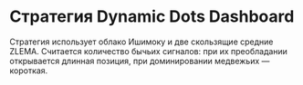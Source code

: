 # Стратегия Dynamic Dots Dashboard

Стратегия использует облако Ишимоку и две скользящие средние ZLEMA. Считается количество бычьих сигналов: при их преобладании открывается длинная позиция, при доминировании медвежьих — короткая.
